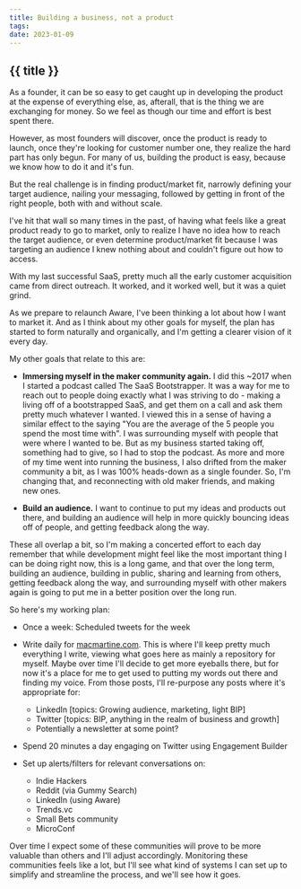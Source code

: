 ```yaml
---
title: Building a business, not a product
tags: 
date: 2023-01-09
---
```


## {{ title }}

As a founder, it can be so easy to get caught up in developing the product at the expense of everything else, as, afterall, that is the thing we are exchanging for money. So we feel as though our time and effort is best spent there.

However, as most founders will discover, once the product is ready to launch, once they're looking for customer number one, they realize the hard part has only begun. For many of us, building the product is easy, because we know how to do it and it's fun.

But the real challenge is in finding product/market fit, narrowly defining your target audience, nailing your messaging, followed by getting in front of the right people, both with and without scale.

I've hit that wall so many times in the past, of having what feels like a great product ready to go to market, only to realize I have no idea how to reach the target audience, or even determine product/market fit because I was targeting an audience I knew nothing about and couldn't figure out how to access.

With my last successful SaaS, pretty much all the early customer acquisition came from direct outreach. It worked, and it worked well, but it was a quiet grind.

As we prepare to relaunch Aware, I've been thinking a lot about how I want to market it. And as I think about my other goals for myself, the plan has started to form naturally and organically, and I'm getting a clearer vision of it every day.

My other goals that relate to this are:

* **Immersing myself in the maker community again.** I did this ~2017 when I started a podcast called The SaaS Bootstrapper. It was a way for me to reach out to people doing exactly what I was striving to do - making a living off of a bootstrapped SaaS, and get them on a call and ask them pretty much whatever I wanted. I viewed this in a sense of having a similar effect to the saying "You are the average of the 5 people you spend the most time with". I was surrounding myself with people that were where I wanted to be. But as my business started taking off, something had to give, so I had to stop the podcast. As more and more of my time went into running the business, I also drifted from the maker community a bit, as I was 100% heads-down as a single founder. So, I'm changing that, and reconnecting with old maker friends, and making new ones.

* **Build an audience.** I want to continue to put my ideas and products out there, and building an audience will help in more quickly bouncing ideas off of people, and getting feedback along the way.

These all overlap a bit, so I'm making a concerted effort to each day remember that while development might feel like the most important thing I can be doing right now, this is a long game, and that over the long term, building an audience, building in public, sharing and learning from others, getting feedback along the way, and surrounding myself with other makers again is going to put me in a better position over the long run.

So here's my working plan:

* Once a week: Scheduled tweets for the week

* Write daily for [macmartine.com](https://macmartine.com). This is where I'll keep pretty much everything I write, viewing what goes here as mainly a repository for myself. Maybe over time I'll decide to get more eyeballs there, but for now it's a place for me to get used to putting my words out there and finding my voice.
From those posts, I'll re-purpose any posts where it's appropriate for:
  - LinkedIn [topics: Growing audience, marketing, light BIP]
  - Twitter [topics: BIP, anything in the realm of business and growth]
  - Potentially a newsletter at some point?

* Spend 20 minutes a day engaging on Twitter using Engagement Builder

* Set up alerts/filters for relevant conversations on:
  - Indie Hackers
  - Reddit (via Gummy Search)
  - LinkedIn (using Aware)
  - Trends.vc
  - Small Bets community
  - MicroConf

Over time I expect some of these communities will prove to be more valuable than others and I'll adjust accordingly. Monitoring these communities feels like a lot, but I'll see what kind of systems I can set up to simplify and streamline the process, and we'll see how it goes.




